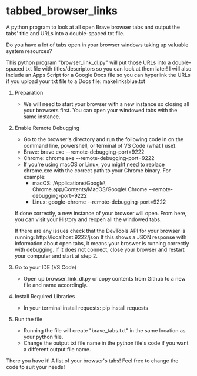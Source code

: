 # tabbed_browser_links
A python program to look at all open Brave browser tabs and output the tabs' title and URLs into a double-spaced txt file.

Do you have a lot of tabs open in your browser windows taking up valuable system resources?

This python program "browser_link_dl.py" will put those URLs into a double-spaced txt file with titles/descriptors so you can look at them later!
I will also include an Apps Script for a Google Docs file so you can hyperlink the URLs if you upload your txt file to a Docs file: makelinksblue.txt

1. Preparation
   - We will need to start your browser with a new instance so closing all your browsers first. You can open your windowed 
    tabs with the same instance.

2. Enable Remote Debugging
   - Go to the browser's directory and run the following code in on the command line, powershell, or terminal of VS Code (what      I use).
   - Brave: brave.exe --remote-debugging-port=9222
   - Chrome: chrome.exe --remote-debugging-port=9222
   - If you're using macOS or Linux, you might need to replace chrome.exe with the correct path to your Chrome binary. For           example:
       - macOS: /Applications/Google\ Chrome.app/Contents/MacOS/Google\ Chrome --remote-debugging-port=9222
       - Linux: google-chrome --remote-debugging-port=9222

    If done correctly, a new instance of your browser will open. From here, you can visit your History and reopen all the windowed tabs.

   If there are any issues check that the DevTools API for your browser is running: http://localhost:9222/json
   If this shows a JSON response with information about open tabs, it means your broswer is running correctly with debugging.
   If it does not connect, close your browser and restart your computer and start at step 2.
    
4. Go to your IDE (VS Code)
   - Open up browser_link_dl.py or copy contents from Github to a new file and name accordingly.

5. Install Required Libraries
   - In your terminal install requests: pip install requests
  
6. Run the file
   - Running the file will create "brave_tabs.txt" in the same location as your python file.
   - Change the output txt file name in the python file's code if you want a different output file name.

There you have it! A list of your browser's tabs! Feel free to change the code to suit your needs!

